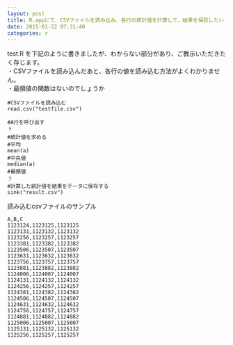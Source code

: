 ```yaml
---
layout: post
title: R.appにて、CSVファイルを読み込み、各行の統計値を計算して、結果を保存したい
date: 2015-01-22 07:31:40
categories: r
---
```

<p>test.R を下記のように書きましたが、わからない部分があり、ご教示いただきたく存じます。<br>
・CSVファイルを読み込んだあと、各行の値を読み込む方法がよくわかりません。<br>
・最頻値の関数はないのでしょうか</p>

<pre><code>#CSVファイルを読み込む
read.csv("testfile.csv")

#A行を呼び出す
？
#統計値を求める
#平均
mean(a)
#中央値
median(a)
#最頻値
？
#計算した統計値を結果をデータに保存する
sink("result.csv")
</code></pre>

<p>読み込むcsvファイルのサンプル</p>

<pre><code>A,B,C
1123124,1123125,1123125
1123131,1123132,1123132
1123256,1123257,1123257
1123381,1123382,1123382
1123506,1123507,1123507
1123631,1123632,1123632
1123756,1123757,1123757
1123881,1123882,1123882
1124006,1124007,1124007
1124131,1124132,1124132
1124256,1124257,1124257
1124381,1124382,1124382
1124506,1124507,1124507
1124631,1124632,1124632
1124756,1124757,1124757
1124881,1124882,1124882
1125006,1125007,1125007
1125131,1125132,1125132
1125256,1125257,1125257
</code></pre>
